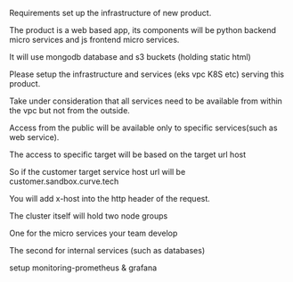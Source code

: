 Requirements
set up the infrastructure of  new product.

The product is a web based app, its components will be python backend micro services and js
frontend micro services.

It will use mongodb database and s3 buckets (holding static html)

Please setup the infrastructure and services (eks vpc K8S etc) serving this product.

Take under consideration that all services need to be available from within the vpc but not from
the outside.

Access from the public will be available only to specific services(such as web service).

The access to specific target will be based on the target url host

So if the customer target service host url will be customer.sandbox.curve.tech

You will add x-host into the http header of the request.

The cluster itself will hold two node groups

One for the micro services your team develop

The second for internal services (such as databases)

setup monitoring-prometheus & grafana
